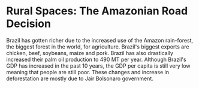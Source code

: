 # Rural Spaces: The Amazonian Road Decision

 
Brazil has gotten richer due to the increased use of the Amazon rain-forest, the biggest forest in the world, for agriculture. Brazil's biggest exports are chicken, beef, soybeans, maize and pork. Brazil has also drastically increased their palm oil production to 490 MT per year. Although Brazil's GDP has increased in the past 10 years, the GDP per capita is still very low meaning that people are still poor. These changes and increase in deforestation are mostly due to Jair Bolsonaro government. 


